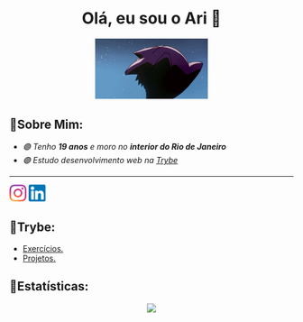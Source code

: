 <div align="center">
    <h1>Olá, eu sou o Ari 👋</h1>
    <img src="Imagens/gengar.gif" width="200px">
</div>

<h2>🍇Sobre Mim:</h2>

<ul>
    <em>
        <li> 🟣 Tenho <strong>19 anos</strong> e moro no <strong>interior do Rio de Janeiro</strong></li>
        <li> 🟣 Estudo desenvolvimento web na <a href="https://www.betrybe.com/" target="_Blank">Trybe</a></li>
    </em>
</ul>

<hr>
<a href="https://www.instagram.com/arineto3/" target="_Blank"> <img src="Imagens/LogoInstagram.png" width="30px"></a>
<a href="https://www.linkedin.com/in/arisalesneto/" target="_Blank"> <img src="Imagens/LogoLinkedin.png" width="30px"></a>
 
<h2>🍇Trybe:</h2>
        <ul>
            <li><a href="https://github.com/AriSales/exercise-tech-gallery">Exercícios.</a></li>
            <li><a href="https://github.com/AriSales/exercise-tech-gallery">Projetos.</a></li>
        </ul>

<h2>🍇Estatísticas:</h2>

<div align="center">
  <a href="https://github.com/AriSales">
  <img height="185em" src="https://github-readme-stats.vercel.app/api?username=AriSales&show_icons=true&theme=shades-of-             purple&include_all_commits=true&count_private=true"/>
</div>
